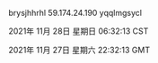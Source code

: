 brysjhhrhl 59.174.24.190 yqqlmgsycl

2021年 11月 28日 星期日 06:32:13 CST

2021年 11月 27日 星期六 22:32:13 GMT
